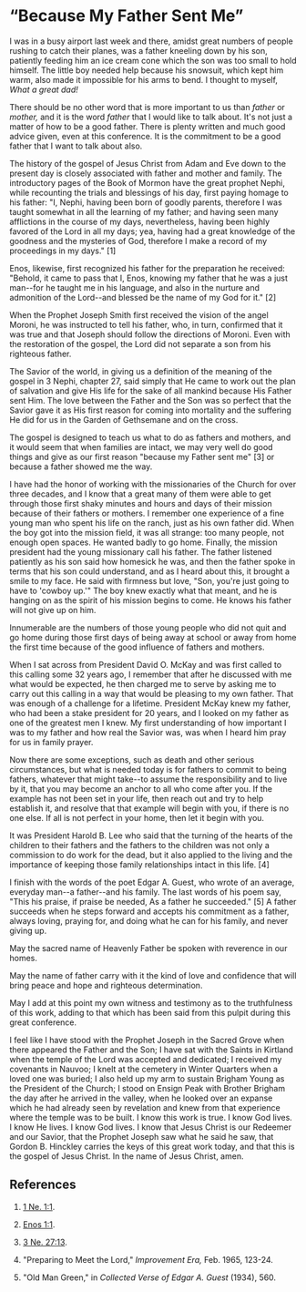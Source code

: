 # “Because My Father Sent Me”

I was in a busy airport last week and there, amidst great numbers of people
rushing to catch their planes, was a father kneeling down by his son,
patiently feeding him an ice cream cone which the son was too small to hold
himself. The little boy needed help because his snowsuit, which kept him warm,
also made it impossible for his arms to bend. I thought to myself, _What a
great dad!_

There should be no other word that is more important to us than _father_ or
_mother,_ and it is the word _father_ that I would like to talk about. It's
not just a matter of how to be a good father. There is plenty written and much
good advice given, even at this conference. It is the commitment to be a good
father that I want to talk about also.

The history of the gospel of Jesus Christ from Adam and Eve down to the
present day is closely associated with father and mother and family. The
introductory pages of the Book of Mormon have the great prophet Nephi, while
recounting the trials and blessings of his day, first paying homage to his
father: "I, Nephi, having been born of goodly parents, therefore I was taught
somewhat in all the learning of my father; and having seen many afflictions in
the course of my days, nevertheless, having been highly favored of the Lord in
all my days; yea, having had a great knowledge of the goodness and the
mysteries of God, therefore I make a record of my proceedings in my days." [1]

Enos, likewise, first recognized his father for the preparation he received:
"Behold, it came to pass that I, Enos, knowing my father that he was a just
man--for he taught me in his language, and also in the nurture and admonition
of the Lord--and blessed be the name of my God for it." [2]

When the Prophet Joseph Smith first received the vision of the angel Moroni,
he was instructed to tell his father, who, in turn, confirmed that it was true
and that Joseph should follow the directions of Moroni. Even with the
restoration of the gospel, the Lord did not separate a son from his righteous
father.

The Savior of the world, in giving us a definition of the meaning of the
gospel in 3 Nephi, chapter 27, said simply that He came to work out the plan
of salvation and give His life for the sake of all mankind because His Father
sent Him. The love between the Father and the Son was so perfect that the
Savior gave it as His first reason for coming into mortality and the suffering
He did for us in the Garden of Gethsemane and on the cross.

The gospel is designed to teach us what to do as fathers and mothers, and it
would seem that when families are intact, we may very well do good things and
give as our first reason "because my Father sent me" [3]  or because a father
showed me the way.

I have had the honor of working with the missionaries of the Church for over
three decades, and I know that a great many of them were able to get through
those first shaky minutes and hours and days of their mission because of their
fathers or mothers. I remember one experience of a fine young man who spent
his life on the ranch, just as his own father did. When the boy got into the
mission field, it was all strange: too many people, not enough open spaces. He
wanted badly to go home. Finally, the mission president had the young
missionary call his father. The father listened patiently as his son said how
homesick he was, and then the father spoke in terms that his son could
understand, and as I heard about this, it brought a smile to my face. He said
with firmness but love, "Son, you're just going to have to 'cowboy up.'" The
boy knew exactly what that meant, and he is hanging on as the spirit of his
mission begins to come. He knows his father will not give up on him.

Innumerable are the numbers of those young people who did not quit and go home
during those first days of being away at school or away from home the first
time because of the good influence of fathers and mothers.

When I sat across from President David O. McKay and was first called to this
calling some 32 years ago, I remember that after he discussed with me what
would be expected, he then charged me to serve by asking me to carry out this
calling in a way that would be pleasing to my own father. That was enough of a
challenge for a lifetime. President McKay knew my father, who had been a stake
president for 20 years, and I looked on my father as one of the greatest men I
knew. My first understanding of how important I was to my father and how real
the Savior was, was when I heard him pray for us in family prayer.

Now there are some exceptions, such as death and other serious circumstances,
but what is needed today is for fathers to commit to being fathers, whatever
that might take--to assume the responsibility and to live by it, that you may
become an anchor to all who come after you. If the example has not been set in
your life, then reach out and try to help establish it, and resolve that that
example will begin with you, if there is no one else. If all is not perfect in
your home, then let it begin with you.

It was President Harold B. Lee who said that the turning of the hearts of the
children to their fathers and the fathers to the children was not only a
commission to do work for the dead, but it also applied to the living and the
importance of keeping those family relationships intact in this life. [4]

I finish with the words of the poet Edgar A. Guest, who wrote of an average,
everyday man--a father--and his family. The last words of his poem say, "This
his praise, if praise be needed, As a father he succeeded." [5]  A father
succeeds when he steps forward and accepts his commitment as a father, always
loving, praying for, and doing what he can for his family, and never giving
up.

May the sacred name of Heavenly Father be spoken with reverence in our homes.

May the name of father carry with it the kind of love and confidence that will
bring peace and hope and righteous determination.

May I add at this point my own witness and testimony as to the truthfulness of
this work, adding to that which has been said from this pulpit during this
great conference.

I feel like I have stood with the Prophet Joseph in the Sacred Grove when
there appeared the Father and the Son; I have sat with the Saints in Kirtland
when the temple of the Lord was accepted and dedicated; I received my
covenants in Nauvoo; I knelt at the cemetery in Winter Quarters when a loved
one was buried; I also held up my arm to sustain Brigham Young as the
President of the Church; I stood on Ensign Peak with Brother Brigham the day
after he arrived in the valley, when he looked over an expanse which he had
already seen by revelation and knew from that experience where the temple was
to be built. I know this work is true. I know God lives. I know He lives. I
know God lives. I know that Jesus Christ is our Redeemer and our Savior, that
the Prophet Joseph saw what he said he saw, that Gordon B. Hinckley carries
the keys of this great work today, and that this is the gospel of Jesus
Christ. In the name of Jesus Christ, amen.

## References

  1.   [1 Ne. 1:1](https://www.lds.org/scriptures/bofm/1-ne/1.1?lang=eng#0).

  2.   [Enos 1:1](https://www.lds.org/scriptures/bofm/enos/1.1?lang=eng#0).

  3.   [3 Ne. 27:13](https://www.lds.org/scriptures/bofm/3-ne/27.13?lang=eng#12).

  4.  "Preparing to Meet the Lord," _Improvement Era,_ Feb. 1965, 123-24.

  5.  "Old Man Green," in _Collected Verse of Edgar A. Guest_ (1934), 560.

